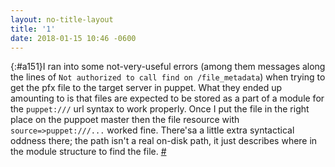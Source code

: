 ```yaml
---
layout: no-title-layout
title: '1'
date: 2018-01-15 10:46 -0600
---
```

[](){:#a151}I ran into some not-very-useful errors (among them messages along the lines of `Not authorized to call find on /file_metadata`) when trying to get the pfx file to the target server in puppet. What they ended up amounting to is that files are expected to be stored as a part of a module for the `puppet:///` url syntax to work properly. Once I put the file in the right place on the puppoet master then the file resource with `source=>puppet:///...` worked fine. There'sa a little extra syntactical oddness there; the path isn't a real on-disk path, it just describes where in the module structure to find the file. [#](#a151)
